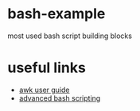 # bash-example
most used bash script building blocks

# useful links
* [awk user guide](https://www.gnu.org/software/gawk/manual/html_node/index.html)
* [advanced bash scripting](http://tldp.org/LDP/abs/html/)
